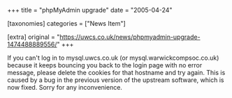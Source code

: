 +++
title = "phpMyAdmin upgrade"
date = "2005-04-24"

[taxonomies]
categories = ["News Item"]

[extra]
original = "https://uwcs.co.uk/news/phpmyadmin-upgrade-1474488889556/"
+++

If you can't log in to mysql.uwcs.co.uk (or mysql.warwickcompsoc.co.uk) because it keeps bouncing you back to the login page with no error message, please delete the cookies for that hostname and try again. This is caused by a bug in the previous version of the upstream software, which is now fixed. Sorry for any inconvenience.

